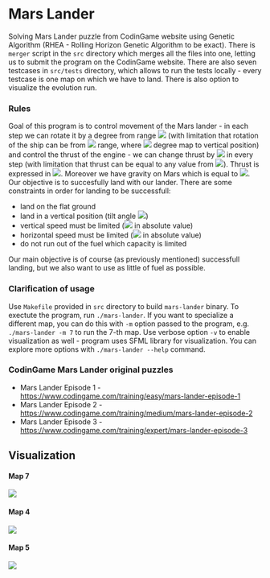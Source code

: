 # Mars Lander
Solving Mars Lander puzzle from CodinGame website using Genetic Algorithm (RHEA - Rolling Horizon Genetic Algorithm to be exact). There is `merger` script in the `src` directory which merges all the files into one, letting us to submit the program on the CodinGame website. There are also seven testcases in `src/tests` directory, which allows to run the tests locally - every testcase is one map on which we have to land. There is also option to visualize the evolution run.

### Rules
Goal of this program is to control movement of the Mars lander - in each step we can rotate it by a degree from range <img src="https://render.githubusercontent.com/render/math?math=[-15, 15]"> (with limitation that rotation of the ship can be from <img src="https://render.githubusercontent.com/render/math?math=[-90, 90]"> range, where <img src="https://render.githubusercontent.com/render/math?math=0">
degree map to vertical position) and control the thrust of the engine - we can change thrust by <img src="https://render.githubusercontent.com/render/math?math=\{-1, 0, 1\}"> in every step (with limitation that thrust can be equal to any value from <img src="https://render.githubusercontent.com/render/math?math=\{0, 1, 2, 3, 4\}">). Thrust is expressed in <img src="https://render.githubusercontent.com/render/math?math=\frac{m}{s^2}">. Moreover we have gravity on Mars which is equal to <img src="https://render.githubusercontent.com/render/math?math=3.711\frac{m}{s^2}">. Our objective is to succesfully land with our lander. There are some constraints in order for landing to be successfull:
* land on the flat ground
* land in a vertical position (tilt angle <img src="https://render.githubusercontent.com/render/math?math==0^{\circ}">)
* vertical speed must be limited (<img src="https://render.githubusercontent.com/render/math?math=\le 40\frac{m}{s}"> in absolute value)
* horizontal speed must be limited (<img src="https://render.githubusercontent.com/render/math?math=\le 20\frac{m}{s}"> in absolute value)
* do not run out of the fuel which capacity is limited

Our main objective is of course (as previously mentioned) successfull landing, but we also want to use as little of fuel as possible.

### Clarification of usage
Use `Makefile` provided in `src` directory to build `mars-lander` binary. To exectute the program, run `./mars-lander`. If you want to specialize a different map, you can do this with `-m` option passed to the program, e.g. `./mars-lander -m 7` to run the 7-th map. Use verbose option `-v` to enable visualization as well - program uses SFML library for visualization. You can explore more options with `./mars-lander --help` command.

### CodinGame Mars Lander original puzzles
* Mars Lander Episode 1 - https://www.codingame.com/training/easy/mars-lander-episode-1
* Mars Lander Episode 2 - https://www.codingame.com/training/medium/mars-lander-episode-2
* Mars Lander Episode 3 - https://www.codingame.com/training/expert/mars-lander-episode-3

## Visualization
#### Map 7
![](doc/gifs/map7/giffed.gif)
#### Map 4
![](doc/gifs/map4/giffed.gif)
#### Map 5
![](doc/gifs/map5/giffed.gif)
